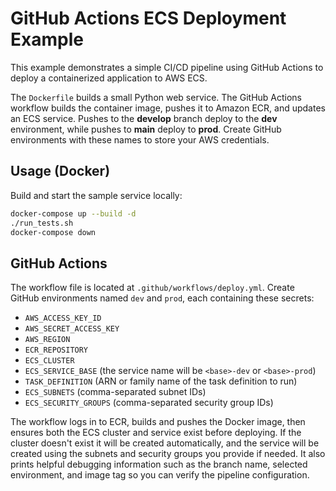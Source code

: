# GitHub Actions ECS Deployment Example

This example demonstrates a simple CI/CD pipeline using GitHub Actions to deploy a containerized application to AWS ECS.

The `Dockerfile` builds a small Python web service. The GitHub Actions workflow builds the container image, pushes it to Amazon ECR, and updates an ECS service. Pushes to the **develop** branch deploy to the **dev** environment, while pushes to **main** deploy to **prod**. Create GitHub environments with these names to store your AWS credentials.

## Usage (Docker)

Build and start the sample service locally:

```bash
docker-compose up --build -d
./run_tests.sh
docker-compose down
```

## GitHub Actions

The workflow file is located at `.github/workflows/deploy.yml`. Create GitHub environments named `dev` and `prod`, each containing these secrets:

- `AWS_ACCESS_KEY_ID`
- `AWS_SECRET_ACCESS_KEY`
- `AWS_REGION`
- `ECR_REPOSITORY`
- `ECS_CLUSTER`
- `ECS_SERVICE_BASE` (the service name will be `<base>-dev` or `<base>-prod`)
- `TASK_DEFINITION` (ARN or family name of the task definition to run)
- `ECS_SUBNETS` (comma-separated subnet IDs)
- `ECS_SECURITY_GROUPS` (comma-separated security group IDs)

The workflow logs in to ECR, builds and pushes the Docker image, then ensures both the ECS cluster and service exist before deploying.
If the cluster doesn't exist it will be created automatically, and the service will be created using the subnets and security groups you provide if needed.
It also prints helpful debugging information such as the branch name, selected environment, and image tag so you can verify the pipeline configuration.
